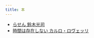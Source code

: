 ```yaml
---
title: 本
---
```


- [らせん 鈴木光司](../../../../d/2021/09/12/らせん%20鈴木光司.md)
- [時間は存在しない カルロ・ロヴェッリ](../../../../d/2021/12/16/読書%20時間は存在しない_カルロ・ロヴェッリ.md)
